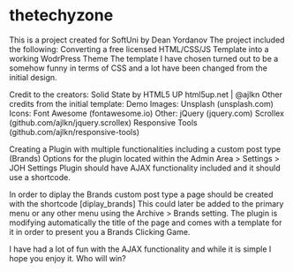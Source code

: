 # thetechyzone
 
This is a project created for SoftUni by Dean Yordanov
The project included the following:
Converting a free licensed HTML/CSS/JS Template into a working WodrPress Theme
The template I have chosen turned out to be a somehow funny in terms of CSS and a lot have been changed from the initial design.

Credit to the creators:
Solid State by HTML5 UP
html5up.net | @ajlkn
Other credits from the initial template:
	Demo Images:
		Unsplash (unsplash.com)
	Icons:
		Font Awesome (fontawesome.io)
	Other:
		jQuery (jquery.com)
		Scrollex (github.com/ajlkn/jquery.scrollex)
		Responsive Tools (github.com/ajlkn/responsive-tools)


Creating a Plugin with multiple functionalities including a custom post type (Brands) Options for the plugin located within the Admin Area > Settings > JOH Settings
Plugin should have AJAX functionality included and it should use a shortcode.

In order to diplay the Brands custom post type a page should be created with the shortcode [diplay_brands]
This could later be added to the primary menu or any other menu using the Archive > Brands setting.
The plugin is modifying automatically the title of the page and comes with a template for it in order to present you a Brands Clicking Game.

I have had a lot of fun with the AJAX functionality and while it is simple I hope you enjoy it. Who will win?